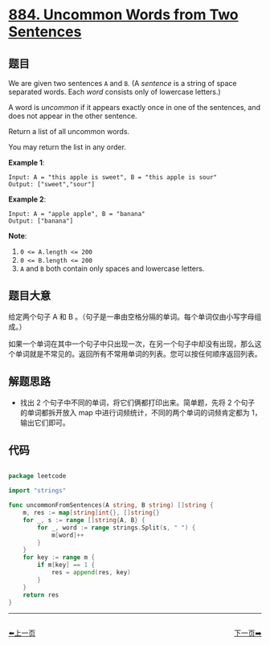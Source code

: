 # [884. Uncommon Words from Two Sentences](https://leetcode.com/problems/uncommon-words-from-two-sentences/)


## 题目

We are given two sentences `A` and `B`. (A *sentence* is a string of space separated words. Each *word* consists only of lowercase letters.)

A word is *uncommon* if it appears exactly once in one of the sentences, and does not appear in the other sentence.

Return a list of all uncommon words.

You may return the list in any order.

**Example 1**:

    Input: A = "this apple is sweet", B = "this apple is sour"
    Output: ["sweet","sour"]

**Example 2**:

    Input: A = "apple apple", B = "banana"
    Output: ["banana"]

**Note**:

1. `0 <= A.length <= 200`
2. `0 <= B.length <= 200`
3. `A` and `B` both contain only spaces and lowercase letters.


## 题目大意

给定两个句子 A 和 B 。（句子是一串由空格分隔的单词。每个单词仅由小写字母组成。）

如果一个单词在其中一个句子中只出现一次，在另一个句子中却没有出现，那么这个单词就是不常见的。返回所有不常用单词的列表。您可以按任何顺序返回列表。


## 解题思路

- 找出 2 个句子中不同的单词，将它们俩都打印出来。简单题，先将 2 个句子的单词都拆开放入 map 中进行词频统计，不同的两个单词的词频肯定都为 1，输出它们即可。


## 代码

```go

package leetcode

import "strings"

func uncommonFromSentences(A string, B string) []string {
	m, res := map[string]int{}, []string{}
	for _, s := range []string{A, B} {
		for _, word := range strings.Split(s, " ") {
			m[word]++
		}
	}
	for key := range m {
		if m[key] == 1 {
			res = append(res, key)
		}
	}
	return res
}

```


----------------------------------------------
<div style="display: flex;justify-content: space-between;align-items: center;">
<p><a href="https://books.halfrost.com/leetcode/ChapterFour/0881.Boats-to-Save-People/">⬅️上一页</a></p>
<p><a href="https://books.halfrost.com/leetcode/ChapterFour/0885.Spiral-Matrix-III/">下一页➡️</a></p>
</div>

